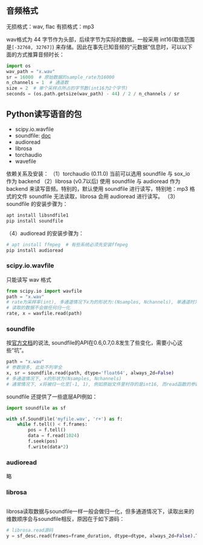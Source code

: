 ## 音频格式

无损格式：wav, flac
有损格式：mp3

wav格式为 44 字节作为头部，后续字节为实际的数据。一般采用 int16(取值范围是`[-32768, 32767]`) 来存储。因此在事先已知音频的“元数据”信息时，可以以下面的方式推算音频时长：

```python
import os
wav_path = "x.wav"
sr = 16000  # 原始数据的sample_rate为16000
n_channels = 1  # 通道数
size = 2  # 单个采样点所占的字节数(int16为2个字节)
seconds = (os.path.getsize(wav_path) - 44) / 2 / n_channels / sr
```

## Python读写语音的包

- scipy.io.wavfile
- soundfile: [doc](https://pysoundfile.readthedocs.io/en/latest)
- audioread
- librosa
- torchaudio
- wavefile

依赖关系及安装：
（1）torchaudio (0.11.0) 当前可以选用 soundfile 与 sox_io 作为 backend
（2）librosa (v0.7以后) 使用 soundfile 与 audioread 作为 backend 来读写音频。特别的，默认使用 soundfile 进行读写，特别地：mp3 格式的文件 soundfile 无法读取，librosa 会用 audioread 进行读写。
（3）soundfile 的安装步骤为：
```bash
apt install libsndfile1
pip install soundfile
```
（4）audioread 的安装步骤为：
```bash
# apt install ffmpeg  # 有些系统必须先安装ffmpeg
pip install audioread
```

### scipy.io.wavfile

只能读写 wav 格式

```python
from scipy.io import wavfile
path = "x.wav"
# rate为采样率(int), 多通道情况下x为的形状为:(Nsamples, Nchannels), 单通道时为:(Nsamples,)
# 读取的数据不会做任何归一化
rate, x = wavfile.read(path)
```

### soundfile

按[官方文档](https://pysoundfile.readthedocs.io/en/latest)的说法, soundfile的API在0.6,0.7,0.8发生了些变化，需要小心这些“坑”。

```python
path = "x.wav"
# 参数很多, 此处不列举全
x, sr = soundfile.read(path, dtype='float64', always_2d=False)
# 多通道情况下, x的形状为(Nsamples, Nchannels)
# 通常情况下, x将被归一化至[-1, 1), 例如原始文件里村存的是int16, 而read函数的参数为"float64", 归一化方式为除以2^15=32768。但如果原始数据按float方式存，但读取时按int来读，则不会做归一化
```
soundfile 还提供了一些底层API例如：
```python
import soundfile as sf

with sf.SoundFile('myfile.wav', 'r+') as f:
    while f.tell() < f.frames:
        pos = f.tell()
        data = f.read(1024)
        f.seek(pos)
        f.write(data*2)
```

### audioread

略

### librosa

```
```

librosa读取数据与soundfile一样一般会做归一化，但多通道情况下，读取出来的维数顺序会与soundfile相反，原因在于如下源码：

```python
# librosa.read源码
y = sf_desc.read(frames=frame_duration, dtype=dtype, always_2d=False).T
```
